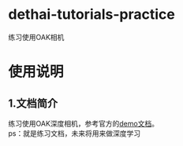 # dethai-tutorials-practice

练习使用OAK相机

# 使用说明

## 1.文档简介

练习使用OAK深度相机，参考官方的[demo文档](docs.oakchina.cn/projects/api)。  
ps：就是练习文档，未来将用来做深度学习
